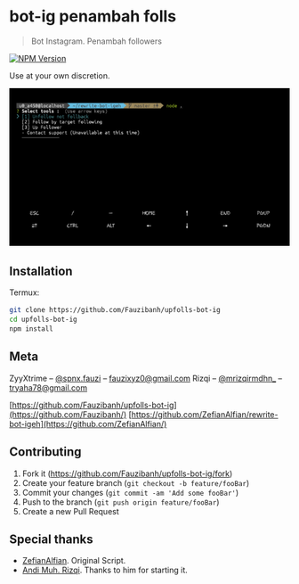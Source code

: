 # bot-ig penambah folls
> Bot Instagram.
> Penambah followers

[![NPM Version][npm-image]][npm-url]

Use at your own discretion.

![](header.png)

## Installation

Termux:

```sh
git clone https://github.com/Fauzibanh/upfolls-bot-ig
cd upfolls-bot-ig
npm install
```

## Meta

ZyyXtrime – [@spnx.fauzi](https://instagram.com/spnx.fauzi) – fauzixyz0@gmail.com
Rizqi – [@mrizqirmdhn_](https://instagram.com/mrizqirmdhn_) – tryaha78@gmail.com

[https://github.com/Fauzibanh/upfolls-bot-ig](https://github.com/Fauzibanh/)
[https://github.com/ZefianAlfian/rewrite-bot-igeh](https://github.com/ZefianAlfian/)

## Contributing

1. Fork it (<https://github.com/Fauzibanh/upfolls-bot-ig/fork>)
2. Create your feature branch (`git checkout -b feature/fooBar`)
3. Commit your changes (`git commit -am 'Add some fooBar'`)
4. Push to the branch (`git push origin feature/fooBar`)
5. Create a new Pull Request

## Special thanks

- [ZefianAlfian](https://github.com/rewrite-bot-igeh). Original Script.
- [Andi Muh. Rizqi](https://github.com/ikiganteng/bot-igeh). Thanks to him for starting it.

<!-- Markdown link & img dfn's -->
[npm-image]: https://img.shields.io/npm/v/datadog-metrics.svg?style=flat-square
[npm-url]: https://www.npmjs.com/package/instagram-private-api
